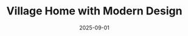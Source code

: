 ---
title: "Village Home with Modern Design"
date: 2025-09-01
image: "/images/project1.jpg"
description: "A two-bedroom home built with local materials and modern finishing touches."
---